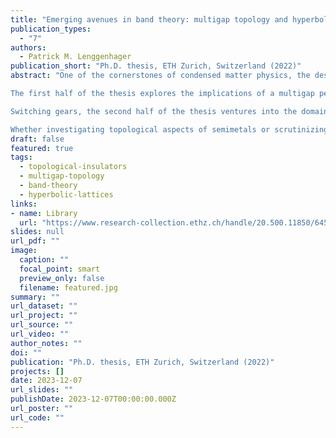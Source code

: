 ```yaml
---
title: "Emerging avenues in band theory: multigap topology and hyperbolic lattices"
publication_types:
  - "7"
authors:
  - Patrick M. Lenggenhager
publication_short: "Ph.D. thesis, ETH Zurich, Switzerland (2022)"
abstract: "One of the cornerstones of condensed matter physics, the description of wave functions on periodic lattices in terms of energy bands of Bloch states, serves as the unifying thread in this thesis. This description is often referred to as band theory. Within its context, topological states of matter and metamaterials have taken shape as key frontiers in recent years. Related to those frontiers, this thesis delves into seemingly distinct areas: multigap topology and lattices in negatively curved space, known as hyperbolic lattices. While these two themes may appear disconnected at first, they are intrinsically tied together by concepts such as symmetry, topology, metamaterials, and the ubiquitous role of band theory.<br><br>

The first half of the thesis explores the implications of a multigap perspective on the topology of triple points, an instance of triply-degenerate nodal points. With the intention to shed light on unexplored connections between different manifestations of topology and material realizations of multigap topology, we study triple points in great detail. Employing minimal models, we derive a complete symmetry classification of triple points in spinless systems, predicting the presence and absence of specific additional degeneracies manifested as nodal lines. We further elucidate the role of multigap topology in the evolution of triple points into multiband nodal links. Furthermore, our analysis extends to the characterization of pairs of triple points formed by two triplets of bands from a total of four bands, which generically result in semimetallic band structures. We prove that such triple-point pairs generally exhibit signatures of higher-order topology, and, in the appropriate symmetry setting, are associated with nontrivial second Stiefel-Whitney and Euler monopole charges. With a careful analysis of tight-binding models and first-principle calculations on material candidates, we provide valuable insights into how these nodal structures and their topology manifest in realistic systems.<br><br>

Switching gears, the second half of the thesis ventures into the domain of hyperbolic lattices. This topic has gained traction with recent experimental realizations in several metamaterial platforms and several theoretical advancements. We start with an accessible introduction to the hyperbolic plane and regular tessellations on which hyperbolic lattices are based. Guided by this foundation, we demonstrate for the first time experimentally that hyperbolic lattices pave the way for emulating the hyperbolic plane in metamaterials, presenting an in-depth analysis of the observable signatures of negative curvature. In the rest of this part, we focus on the extension of band theory to negatively curved space. We develop an algebraic framework for labeling sites in hyperbolic lattices and forming periodic boundary conditions, thus facilitating the study of discrete symmetries and tight-binding models in these structures. Our key contribution to hyperbolic band theory is the supercell method. It provides a previously lacking systematic access to exotic non-Abelian Bloch states that exist due to the negative curvature, thereby advancing the understanding of hyperbolic reciprocal space. This pivotal step towards a complete band-theoretic characterization of hyperbolic lattices opens new pathways to a more refined understanding of these structures and their intriguing properties.<br><br>

Whether investigating topological aspects of semimetals or scrutinizing hyperbolic lattices realized in metamaterials, this thesis underscores the enduring centrality of band theory as a tool to uncover novel physical phenomena."
draft: false
featured: true
tags:
  - topological-insulators
  - multigap-topology
  - band-theory
  - hyperbolic-lattices
links:
- name: Library
  url: "https://www.research-collection.ethz.ch/handle/20.500.11850/645370"
slides: null
url_pdf: ""
image:
  caption: ""
  focal_point: smart
  preview_only: false
  filename: featured.jpg
summary: ""
url_dataset: ""
url_project: ""
url_source: ""
url_video: ""
author_notes: ""
doi: ""
publication: "Ph.D. thesis, ETH Zurich, Switzerland (2022)"
projects: []
date: 2023-12-07
url_slides: ""
publishDate: 2023-12-07T00:00:00.000Z
url_poster: ""
url_code: ""
---
```

